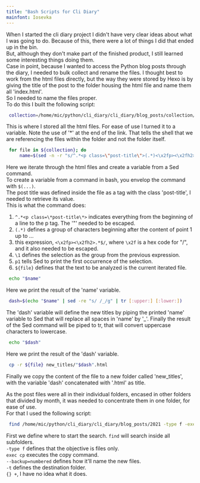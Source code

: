 ```yaml
---
title: "Bash Scripts for Cli Diary"
mainfont: Iosevka
---
```


When I started the cli diary project I didn't have very clear ideas about what I
was going to do. Because of this, there were a lot of things I did that ended up
in the bin.  
But, although they don't make part of the finished product, I still learned some
interesting things doing them.  
Case in point, because I wanted to access the Python blog posts through the
diary, I needed to bulk collect and rename the files. I thought best to work from
the html files directly, but the way they were stored by Hexo is by giving the
title of the post to the folder housing the html file and name them all 'index.html'.  
So I needed to name the files proper.  
To do this I built the following script:  

```bash
 collection=/home/mic/python/cli_diary/cli_diary/blog_posts/collection/*
```
This is where I stored all the html files. For ease of use I turned it to a
variable. Note the use of '*' at the end of the link. That tells the shell that
we are referencing the files within the folder and not the folder itself.

```bash
 for file in ${collection}; do
     name=$(sed -n -r "s/^.*<p class=\"post-title\">(.*)<\x2fp><\x2fh2>.*$/\1/p1" ${file})
```
Here we iterate through the html files and create a variable from a Sed command.  
To create a variable from a command in bash, you envelop the command with
`$(...)`.  
The post title was defined inside the file as a tag with the class 'post-title',
I needed to retrieve its value.  
This is what the command does:
1. `^.*<p class=\*post-title\*>` indicates everything from the beginning of a
   line to the p tag. The '"' needed to be escaped.  
2. `(.*)` defines a group of characters beginning after the content of point 1
   up to ...
3. this expression, `<\x2fp><\x2fh2>.*$/`, where `\x2f` is a hex code for "/",
   and it also needed to be escaped.  
4. `\1` defines the selection as the group from the previous expression.  
5. `p1` tells Sed to print the first occurrence of the selection.  
6. `${file}` defines that the text to be analyzed is the current iterated file.  

```bash
 echo "$name"
```
Here we print the result of the 'name' variable.

```bash
 dash=$(echo "$name" | sed -re "s/ /_/g" | tr [:upper:] [:lower:])
```
The 'dash' variable will define the new titles by piping the printed 'name'
variable to Sed that will replace all spaces in 'name' by '_'. Finally the
result of the Sed command will be piped to tr, that will convert uppercase
characters to lowercase.  

```bash
 echo "$dash"
```
Here we print the result of the 'dash' variable.

```bash
 cp -r ${file} new_titles/"$dash".html
```
Finally we copy the content of the file to a new folder called 'new_titles',
with the variable 'dash' concatenated with '.html' as title.  

As the post files were all in their individual folders, encased in other folders
that divided by month, it was needed to concentrate them in one folder, for ease
of use.  
For that I used the following script:

```bash
 find /home/mic/python/cli_diary/cli_diary/blog_posts/2021 -type f -exec cp --backup=numbered -t /home/mic/python/cli_diary/cli_diary/blog_posts/collection {} +
```
First we define where to start the search. `find` will search inside all
subfolders.  
`-type f` defines that the objective is files only.  
`exec cp` executes the copy command.  
`--backup=numbered` defines how it'll name the new files.  
`-t` defines the destination folder.  
`{} +`, I have no idea what it does.

